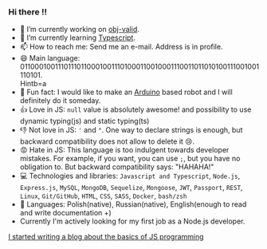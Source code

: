 ### Hi there :bangbang:


- 🔭 I’m currently working on [obj-valid](https://github.com/Iicytower/obj-valid).
- 🌱 I’m currently learning [Typescript](https://www.typescriptlang.org/).
- 📫 How to reach me: Send me an e-mail. Address is in profile.
- 😄 Main language: 011000100111011101100010011101000110010001110011011010100111001001110101. <summary>Hint</sumary>b=a
- :tada: Fun fact: I would like to make an [Arduino](https://www.arduino.cc/) based robot and I will definitely do it someday.
- :+1: Love in JS: `null` value is absolutely awesome! and possibility to use dynamic typing(js) and static typing(ts)
- :-1: Not love in JS: `'` and `"`. One way to declare strings is enough, but backward compatibility does not allow to delete it :cry:. 
- :rage: Hate in JS: This language is too indulgent towards developer mistakes. For example, if you want, you can use `;`, but you have no obligation to. But backward compatibility says: "HAHAHA!"
- :computer: Technologies and libraries: `Javascript and Typescript`, `Node.js`, `Express.js`, `MySQL`, `MongoDB`, `Sequelize`, `Mongoose`, `JWT`, `Passport`, `REST`, `Linux`, `Git/GitHub`, `HTML`, `CSS`, `SASS`, `Docker`, `bash/zsh`
- :closed_book: Languages: Polish(native), Russian(native), English(enough to read and write documentation +)
- Currently I'm actively looking for my first job as a Node.js developer. 

[I started writing a blog about the basics of JS programming](https://podstawynode.blogspot.com/)

